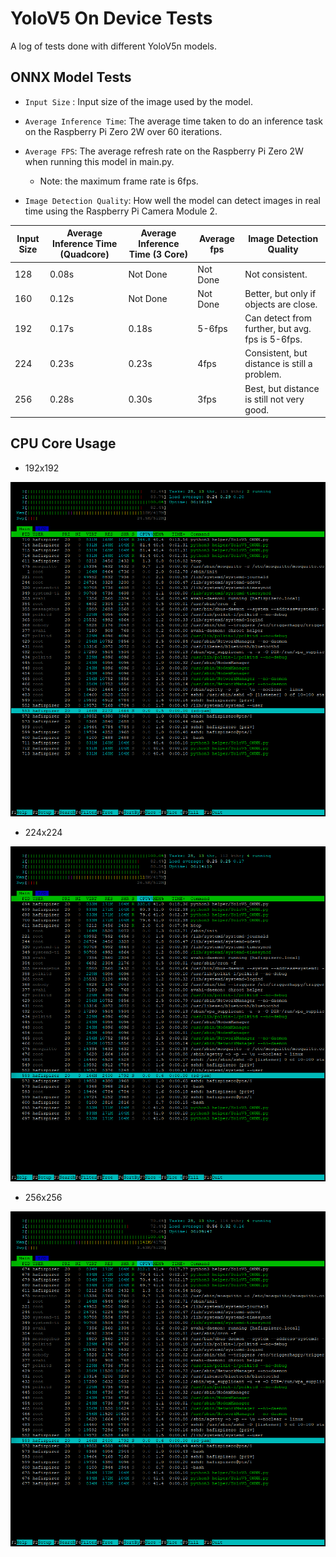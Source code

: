 # YoloV5 On Device Tests

A log of tests done with different YoloV5n models.

## ONNX Model Tests

- `Input Size` : Input size of the image used by the model.
- `Average Inference Time`: The average time taken to do an inference task on the Raspberry Pi Zero 2W over 60 iterations.
- `Average FPS`: The average refresh rate on the Raspberry Pi Zero 2W when running this model in main.py.

    - Note: the maximum frame rate is 6fps.

- `Image Detection Quality`: How well the model can detect images in real time using the Raspberry Pi Camera Module 2.

| Input Size | Average Inference Time (Quadcore) | Average Inference Time (3 Core) | Average fps  | Image Detection Quality                          |
| ---------- | --------------------------------- | ------------------------------- | ------------ | ------------------------------------------------ |
| 128        | 0.08s                             | Not Done                        | Not Done     | Not consistent.                                  |
| 160        | 0.12s                             | Not Done                        | Not Done     | Better, but only if objects are close.           |
| 192        | 0.17s                             | 0.18s                           | 5-6fps       | Can detect from further, but avg. fps is 5-6fps. |
| 224        | 0.23s                             | 0.23s                           | 4fps         | Consistent, but distance is still a problem.     |
| 256        | 0.28s                             | 0.30s                           | 3fps         | Best, but distance is still not very good.       |


## CPU Core Usage

- 192x192

![ONNX Quadcore Image](imgs\onnx-quadcore-192.png)

- 224x224

![ONNX Quadcore Image](imgs\onnx-quadcore-224.png)

- 256x256

![ONNX Quadcore Image](imgs\onnx-quadcore-256.png)